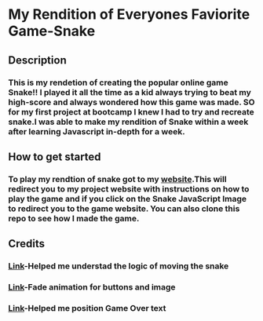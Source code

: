 # My Rendition of Everyones Faviorite Game-Snake 

## Description 
### This is my rendetion of creating the popular online game Snake!! I played it all the time as a kid always trying to beat my high-score and always wondered how this game was made. SO for my first project at bootcamp I knew I had to try and recreate snake.I was able to make my rendition of Snake within a week after learning Javascript in-depth for a week.



## How to get started 
### To play my rendtion of snake got to my [website](https://lukerobinsonproject1.surge.sh/index.html).This will redirect you to my project website with instructions on how to play the game and if you click on the Snake JavaScript Image to redirect you to the game website. You can also clone this repo to see how I made the game.

## Credits
### [Link](https://www.educative.io/blog/javascript-snake-game-tutorial)-Helped me understad the logic of moving the snake 
### [Link](https://blog.hubspot.com/website/css-fade-in#:~:text=In%20the%20CSS%2C%20use%20the,creates%20the%20fade%2Din%20effect.)-Fade animation for buttons and image
### [Link](https://www.w3schools.com/howto/howto_css_image_text.asp)-Helped me position Game Over text
